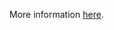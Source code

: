 More information [here](https://docs.prismacloud.io/en/enterprise-edition/policy-reference/aws-policies/aws-general-policies/ensure-that-ec2-is-ebs-optimized).

